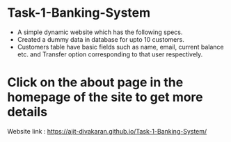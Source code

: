 # Task-1-Banking-System

  - A simple dynamic website which has the following specs.
  - Created a dummy data in database for upto 10 customers.
  - Customers table have basic fields such as name, email, current balance etc. and Transfer option corresponding to that user respectively.

# Click on the about page in the homepage of the site to get more details

Website link : https://ajit-divakaran.github.io/Task-1-Banking-System/
